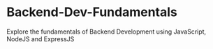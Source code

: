 # Backend-Dev-Fundamentals
Explore the fundamentals of Backend Development using JavaScript, NodeJS and ExpressJS
